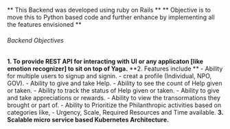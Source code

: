 ** This Backend was developed using ruby on Rails **
** Objective is to move this to Python based code and further enhance by implementing all the features envisioned **

###### Backend Objectives

**1. To provide REST API for interacting with UI or any applicaton [like emotion recognizer] to sit on top of Yaga.**
**2. Features include **
     - Ability for multiple users to signup and signin.
     - creat a profile (Individual, NPO, GOV).
     - Ability to give and take Help.
     - Ability to see the count of Help given or taken.
     - Ability to track the status of Help given or taken.
     - Ability to give and take appreciations or rewards.
     - Ability to view the transormations they brought or part of.
     - Ability to Prioritize the Philanthropic activities based on categories like,
       - Urgency, Scale, Required Resources and Time available.
**3. Scalable micro service based Kubernetes Architecture.**




